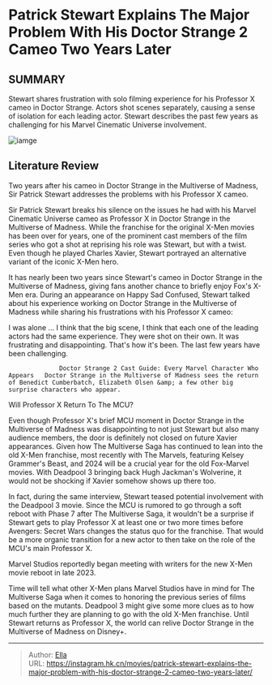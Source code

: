 # Patrick Stewart Explains The Major Problem With His Doctor Strange 2 Cameo Two Years Later


## SUMMARY 



  Stewart shares frustration with solo filming experience for his Professor X cameo in Doctor Strange.   Actors shot scenes separately, causing a sense of isolation for each leading actor.   Stewart describes the past few years as challenging for his Marvel Cinematic Universe involvement.  

![iamge](https://static1.srcdn.com/wordpress/wp-content/uploads/2023/12/patrick-stewart-s-professor-x-in-doctor-strange-2.jpg)

## Literature Review

Two years after his cameo in Doctor Strange in the Multiverse of Madness, Sir Patrick Stewart addresses the problems with his Professor X cameo.




Sir Patrick Stewart breaks his silence on the issues he had with his Marvel Cinematic Universe cameo as Professor X in Doctor Strange in the Multiverse of Madness. While the franchise for the original X-Men movies has been over for years, one of the prominent cast members of the film series who got a shot at reprising his role was Stewart, but with a twist. Even though he played Charles Xavier, Stewart portrayed an alternative variant of the iconic X-Men hero.




It has nearly been two years since Stewart&#39;s cameo in Doctor Strange in the Multiverse of Madness, giving fans another chance to briefly enjoy Fox&#39;s X-Men era. During an appearance on Happy Sad Confused, Stewart talked about his experience working on Doctor Strange in the Multiverse of Madness while sharing his frustrations with his Professor X cameo:


I was alone ... I think that the big scene, I think that each one of the leading actors had the same experience. They were shot on their own. It was frustrating and disappointing. That&#39;s how it&#39;s been. The last few years have been challenging.


                  Doctor Strange 2 Cast Guide: Every Marvel Character Who Appears   Doctor Strange in the Multiverse of Madness sees the return of Benedict Cumberbatch, Elizabeth Olsen &amp; a few other big surprise characters who appear.   


 Will Professor X Return To The MCU? 
         




Even though Professor X&#39;s brief MCU moment in Doctor Strange in the Multiverse of Madness was disappointing to not just Stewart but also many audience members, the door is definitely not closed on future Xavier appearances. Given how The Multiverse Saga has continued to lean into the old X-Men franchise, most recently with The Marvels, featuring Kelsey Grammer&#39;s Beast, and 2024 will be a crucial year for the old Fox-Marvel movies. With Deadpool 3 bringing back Hugh Jackman&#39;s Wolverine, it would not be shocking if Xavier somehow shows up there too.

In fact, during the same interview, Stewart teased potential involvement with the Deadpool 3 movie. Since the MCU is rumored to go through a soft reboot with Phase 7 after The Multiverse Saga, it wouldn&#39;t be a surprise if Stewart gets to play Professor X at least one or two more times before Avengers: Secret Wars changes the status quo for the franchise. That would be a more organic transition for a new actor to then take on the role of the MCU&#39;s main Professor X.






Marvel Studios reportedly began meeting with writers for the new X-Men movie reboot in late 2023.




Time will tell what other X-Men plans Marvel Studios have in mind for The Multiverse Saga when it comes to honoring the previous series of films based on the mutants. Deadpool 3 might give some more clues as to how much further they are planning to go with the old X-Men franchise. Until Stewart returns as Professor X, the world can relive Doctor Strange in the Multiverse of Madness on Disney&#43;.



---

> Author: [Ella](https://instagram.hk.cn/)  
> URL: https://instagram.hk.cn/movies/patrick-stewart-explains-the-major-problem-with-his-doctor-strange-2-cameo-two-years-later/  


